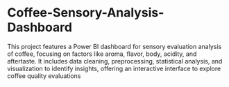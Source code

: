 # Coffee-Sensory-Analysis-Dashboard
This project features a Power BI dashboard for sensory evaluation analysis of coffee, focusing on factors like aroma, flavor, body, acidity, and aftertaste. It includes data cleaning, preprocessing, statistical analysis, and visualization to identify insights, offering an interactive interface to explore coffee quality evaluations

